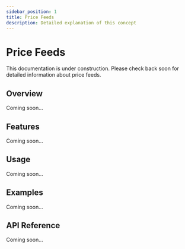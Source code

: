 ```yaml
---
sidebar_position: 1
title: Price Feeds
description: Detailed explanation of this concept
---
```


# Price Feeds

This documentation is under construction. Please check back soon for detailed information about price feeds.

## Overview

Coming soon...

## Features

Coming soon...

## Usage

Coming soon...

## Examples

Coming soon...

## API Reference

Coming soon...
